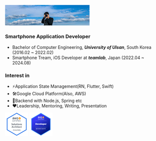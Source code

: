 <img src="./background.jpg" width="55%" height="55%">


### Smartphone Application Developer
- Bachelor of Computer Engineering, ***University of Ulsan***, South Korea (2016.02 ~ 2022.02)
- Smartphone Tream, iOS Developer at ***teamlab***, Japan (2022.04 ~ 2024.08)

### Interest in
- ⚡Application State Management(RN, Flutter, Swift)
- 🛠️Google Cloud Platform(Also, AWS)
- 🚀Backend with Node.js, Spring etc
- ❤️Leadership, Mentoring, Writing, Presentation

<div>
<img src="./aws-certified-solutions-architect-associate.png" width="15%" height="15%">
<img src="./aws-certified-developer.png" width="15%" height="15%">
</div>
